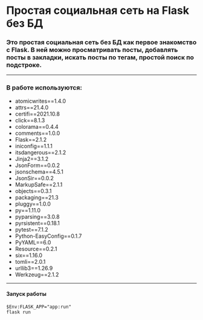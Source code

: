 # Простая социальная сеть на Flask без БД

### Это простая социальная сеть без БД как первое знакомство с Flask. В ней можно просматривать посты, добавлять посты в закладки, искать посты по тегам, простой поиск по подстроке. 

---
### В работе используются:
* atomicwrites==1.4.0
* attrs==21.4.0
* certifi==2021.10.8
* click==8.1.3
* colorama==0.4.4
* comments==1.0.0
* Flask==2.1.2
* iniconfig==1.1.1
* itsdangerous==2.1.2
* Jinja2==3.1.2
* JsonForm==0.0.2
* jsonschema==4.5.1
* JsonSir==0.0.2
* MarkupSafe==2.1.1
* objects==0.3.1
* packaging==21.3
* pluggy==1.0.0
* py==1.11.0
* pyparsing==3.0.8
* pyrsistent==0.18.1
* pytest==7.1.2
* Python-EasyConfig==0.1.7
* PyYAML==6.0
* Resource==0.2.1
* six==1.16.0
* tomli==2.0.1
* urllib3==1.26.9
* Werkzeug==2.1.2

---
#### Запуск работы

````
$Env:FLASK_APP="app:run"
flask run
````


